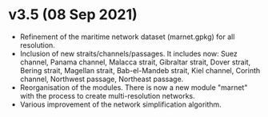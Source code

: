 # v3.5 (08 Sep 2021)

- Refinement of the maritime network dataset (marnet.gpkg) for all resolution.
- Inclusion of new straits/channels/passages. It includes now: Suez channel, Panama channel, Malacca strait, Gibraltar strait, Dover strait, Bering strait, Magellan strait, Bab-el-Mandeb strait, Kiel channel, Corinth channel, Northwest passage, Northeast passage.
- Reorganisation of the modules. There is now a new module "marnet" with the process to create multi-resolution networks.
- Various improvement of the network simplification algorithm.

